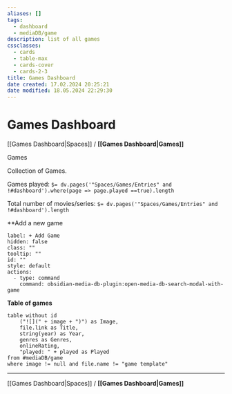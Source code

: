 ```yaml
---
aliases: []
tags:
  - dashboard
  - mediaDB/game
description: list of all games
cssclasses:
  - cards
  - table-max
  - cards-cover
  - cards-2-3
title: Games Dashboard
date created: 17.02.2024 20:25:21
date modified: 18.05.2024 22:29:30
---
```


# Games Dashboard

[[Games Dashboard|Spaces]] / **[[Games Dashboard|Games]]**

Games

Collection of Games.

Games played: `$= dv.pages('"Spaces/Games/Entries" and !#dashboard').where(page => page.played ==true).length`

Total number of movies/series: `$= dv.pages('"Spaces/Games/Entries" and !#dashboard').length`

**Add a new game

```meta-bind-button
label: + Add Game
hidden: false
class: ""
tooltip: ""
id: ""
style: default
actions:
  - type: command
    command: obsidian-media-db-plugin:open-media-db-search-modal-with-game
```

**Table of games**
```dataview
table without id 
	("![](" + image + ")") as Image,
	file.link as Title,
	string(year) as Year, 
	genres as Genres,
	onlineRating,
	"played: " + played as Played
from #mediaDB/game 
where image != null and file.name != "game template"
```

---

[[Games Dashboard|Spaces]] / **[[Games Dashboard|Games]]**
